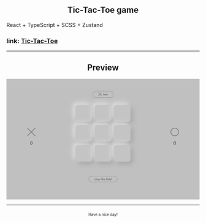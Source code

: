 <h2 align='center'>Tic-Tac-Toe game</h2>


<p><bold>React + TypeScript + SCSS + Zustand</bold></p>

<h3>link: <a href='https://novzeal-ttt.vercel.app/'>Tic-Tac-Toe</a></h3>

<hr>
<h2 align='center'>Preview</h2>


<img align='center' src='ttt.png'/>
<hr>

<p align="center"><sup><sub>Have a nice day!</sub></sup></p>